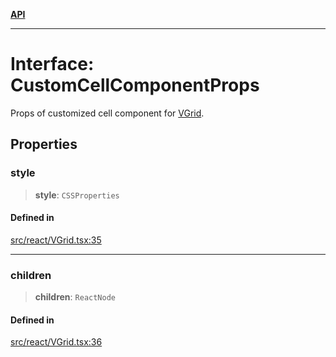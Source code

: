 [**API**](../../API.md)

***

# Interface: CustomCellComponentProps

Props of customized cell component for [VGrid](../functions/experimental_VGrid.md).

## Properties

### style

> **style**: `CSSProperties`

#### Defined in

[src/react/VGrid.tsx:35](https://github.com/inokawa/virtua/blob/07a9bf9ed8118e1336c76ca2d56bbd6662d2b6ba/src/react/VGrid.tsx#L35)

***

### children

> **children**: `ReactNode`

#### Defined in

[src/react/VGrid.tsx:36](https://github.com/inokawa/virtua/blob/07a9bf9ed8118e1336c76ca2d56bbd6662d2b6ba/src/react/VGrid.tsx#L36)
